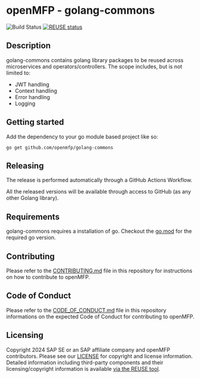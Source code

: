 # openMFP - golang-commons
![Build Status](https://github.com/openmfp/golang-commons/actions/workflows/pipeline.yml/badge.svg)
[![REUSE status](
https://api.reuse.software/badge/github.com/openmfp/golang-commons)](https://api.reuse.software/info/github.com/openmfp/golang-commons)
## Description

golang-commons contains golang library packages to be reused across microservices and operators/controllers. The scope includes, but is not limited to:

- JWT handling
- Context handling
- Error handling
- Logging


## Getting started

Add the dependency to your go module based project like so:

```
go get github.com/openmfp/golang-commons
```

## Releasing

The release is performed automatically through a GitHub Actions Workflow.

All the released versions will be available through access to GitHub (as any other Golang library).

## Requirements

golang-commons requires a installation of go. Checkout the [go.mod](go.mod) for the required go version.

## Contributing

Please refer to the [CONTRIBUTING.md](CONTRIBUTING.md) file in this repository for instructions on how to contribute to openMFP.

## Code of Conduct

Please refer to the [CODE_OF_CONDUCT.md](CODE_OF_CONDUCT.md) file in this repository informations on the expected Code of Conduct for contributing to openMFP.

## Licensing

Copyright 2024 SAP SE or an SAP affiliate company and openMFP contributors. Please see our [LICENSE](LICENSE) for copyright and license information. Detailed information including third-party components and their licensing/copyright information is available [via the REUSE tool](https://api.reuse.software/info/github.com/openmfp/golang-commons).
